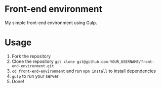 # Front-end environment
My simple front-end environment using Gulp.

# Usage
1. Fork the repository
2. Clone the repository `git clone git@github.com:YOUR_USERNAME/front-end-environment.git`
3. `cd front-end-environment` and run `npm install` to install dependencies 
4. `gulp` to run your server
5. Done!
